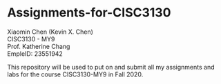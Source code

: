 # Assignments-for-CISC3130

Xiaomin Chen (Kevin X. Chen)\
CISC3130 - MY9\
Prof. Katherine Chang\
EmpleID: 23551942

   This repository will be used to put on and submit all my assignments and labs for the course CISC3130-MY9 in Fall 2020.
